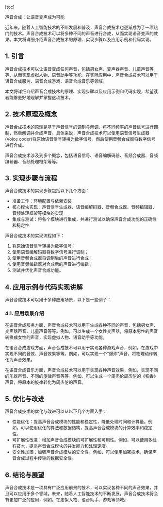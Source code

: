 
[toc]                    
                
                
声音合成：让语音变声成为可能

近年来，随着人工智能技术的不断发展和普及，声音合成技术也逐渐成为了一项热门的技术。声音合成技术可以将多种不同的声音进行合成，从而实现语音变声的效果。本文将详细介绍声音合成技术的原理、实现步骤以及应用示例和代码实现。

## 1. 引言

声音合成技术可以让语音变成任何声音，包括男女声、变声器声音、儿童声音等等，从而实现虚拟人物、语音助手等功能。在实际应用中，声音合成技术可以用于语音合成服务、语音合成游戏、语音合成音乐等领域。

本文将详细介绍声音合成技术的原理、实现步骤以及应用示例和代码实现，希望读者能够更好地理解并掌握这项技术。

## 2. 技术原理及概念

声音合成技术的原理是基于声音信号的调制与解调，将不同频率的声音信号进行调制，然后解调并合成声音。具体来说，声音合成技术可以使用语音信号生成器(Voice coder)将原始语音信号转换为数字信号，然后使用音频合成器将数字信号进行合成。

声音合成技术涉及到多个概念，包括语音信号、语音编解码器、音频合成器、音频编辑器、音频处理框架等等。

## 3. 实现步骤与流程

声音合成技术的实现步骤包括以下几个方面：

- 准备工作：环境配置与依赖安装
- 核心模块实现：声音信号生成器、语音编解码器、音频合成器、音频编辑器、音频处理框架等模块的实现
- 集成与测试：将各个模块进行集成，并进行测试以确保声音合成功能的正确性和稳定性

声音合成技术的实现流程如下：

1. 将原始语音信号转换为数字信号；
2. 使用语音编解码器将数字信号进行调制；
3. 使用音频合成器将调制后的声音进行合成；
4. 使用音频编辑器对合成后的声音进行编辑；
5. 测试并优化声音合成功能。

## 4. 应用示例与代码实现讲解

声音合成技术可以用于多种应用场景，以下是一些例子：

### 4.1. 应用场景介绍

在语音合成服务方面，声音合成技术可以用于生成各种不同的声音，包括男女声、变声器声音、儿童声音等等。例如，可以生成一个女性变声器，将原本男性的声音转换成女性的声音，实现虚拟人物、语音助手等功能。

在语音合成游戏方面，声音合成技术可以用于实现各种游戏声音，例如，在游戏中实现不同的音效、声音效果等等。例如，可以实现一个“爆炸”声音，将物理动作转化为声音效果。

在语音合成音乐方面，声音合成技术可以用于实现各种声音效果，例如，实现不同的乐器声音、不同的旋律声音等等。例如，可以生成一个周杰伦周杰伦的《稻香》声音，将原本的旋律转化为周杰伦的声音。

## 5. 优化与改进

声音合成技术的优化与改进可以从以下几个方面入手：

- 性能优化：提高声音合成模块的性能和稳定性，降低处理时间和计算量。例如，可以使用优化的算法和数据结构，提高声音合成模块的计算效率和稳定性。
- 可扩展性改进：增加声音合成模块的可扩展性和可用性。例如，可以使用多线程技术，提高声音合成模块的并发能力和处理速度。
- 安全性加固：加强声音合成模块的安全性。例如，可以使用加密技术，确保声音合成过程中传输的数据安全性。

## 6. 结论与展望

声音合成技术是一项具有广泛应用前景的技术，可以实现各种不同的声音效果，并且可以应用于多个领域。未来，随着人工智能技术的不断发展，声音合成技术将会有更加广泛的应用，例如，在虚拟人物、语音助手、游戏等领域。

